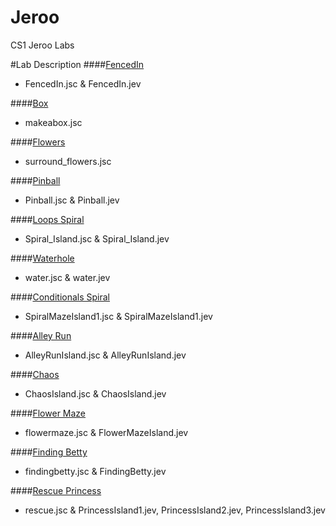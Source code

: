 # Jeroo
CS1 Jeroo Labs


#Lab Description
####[FencedIn](https://github.com/saltySalmon/Jeroo/sources/FencedIn.jsc)
- FencedIn.jsc & FencedIn.jev

####[Box](https://github.com/saltySalmon/Jeroo/sources/makeabox.jsc)
- makeabox.jsc
 
####[Flowers](https://github.com/saltySalmon/Jeroo/sources/surround_flowers.jsc)
- surround_flowers.jsc
 
####[Pinball](https://github.com/saltySalmon/Jeroo/sources/Pinball.jsc)
- Pinball.jsc & Pinball.jev

####[Loops Spiral](https://github.com/saltySalmon/Jeroo/sources/Spiral_Island.jsc)
- Spiral_Island.jsc & Spiral_Island.jev

####[Waterhole](https://github.com/saltySalmon/Jeroo/sources/water.jsc)
- water.jsc & water.jev

####[Conditionals Spiral](https://github.com/saltySalmon/Jeroo/sources/SpiralMazeIsland1.jsc)
- SpiralMazeIsland1.jsc & SpiralMazeIsland1.jev

####[Alley Run](https://github.com/saltySalmon/Jeroo/sources/AlleyRunIsland.jsc)
- AlleyRunIsland.jsc & AlleyRunIsland.jev 

####[Chaos](https://github.com/saltySalmon/Jeroo/sources/ChaosIsland.jsc)
- ChaosIsland.jsc & ChaosIsland.jev

####[Flower Maze](https://github.com/saltySalmon/Jeroo/sources/flowermaze.jsc)
- flowermaze.jsc & FlowerMazeIsland.jev

####[Finding Betty](https://github.com/saltySalmon/Jeroo/sources/findingbetty.jsc)
- findingbetty.jsc & FindingBetty.jev

####[Rescue Princess](https://github.com/saltySalmon/Jeroo/sources/rescue.jsc)
- rescue.jsc & PrincessIsland1.jev, PrincessIsland2.jev, PrincessIsland3.jev 

